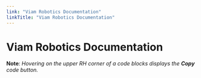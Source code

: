```yaml
---
link: "Viam Robotics Documentation"
linkTitle: "Viam Robotics Documentation"
---
```

# Viam Robotics Documentation

**Note**:  *Hovering on the upper RH corner of a code blocks displays the **Copy** code button.*